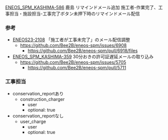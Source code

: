 [ENEOS_SPM_KASHIMA-586](https://vqit.backlog.com/view/ENEOS_SPM_KASHIMA-586) 鹿島 リマインドメール追加 施工者-作業完了、工事担当・施設担当-工事完了ボタン未押下時のリマインドメール配信

### 参考
- [ENEOS23-2108](https://vqit.backlog.com/view/ENEOS23-2108) 「施工者が工事未完了」のメール配信調整
	- https://github.com/Bee2B/eneos-spm/issues/6908
		- https://github.com/Bee2B/eneos-spm/pull/6918/files
- [ENEOS_SPM_KASHIMA-359](https://vqit.backlog.com/view/ENEOS_SPM_KASHIMA-359) 30分おきの許可証遅延メールの取り込み
	- https://github.com/Bee2B/eneos-spm/issues/5705
		- https://github.com/Bee2B/eneos-spm/pull/5711

### 工事担当
- conservation_reportあり
	- construction_charger
		- user
		- optional: true
- conservation_reportなし
	- user_charge
		- user
		- optional: true


